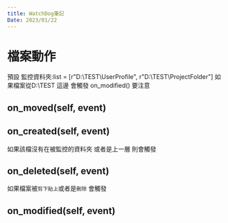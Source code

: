 ```yaml
---
title: WatchDog筆記
Date: 2023/01/22
---
```


# 檔案動作
預設 監控資料夾:list = [r"D:\TEST\UserProfile", r"D:\TEST\ProjectFolder"]
如果檔案從D:\TEST 這邊 會觸發 on_modified() 要注意 
## on_moved(self, event)


## on_created(self, event)
如果該檔沒有在被監控的資料夾 或者是上一層 則會觸發


## on_deleted(self, event)
如果檔案被`剪下貼上`或者是`刪除` 會觸發


## on_modified(self, event)

